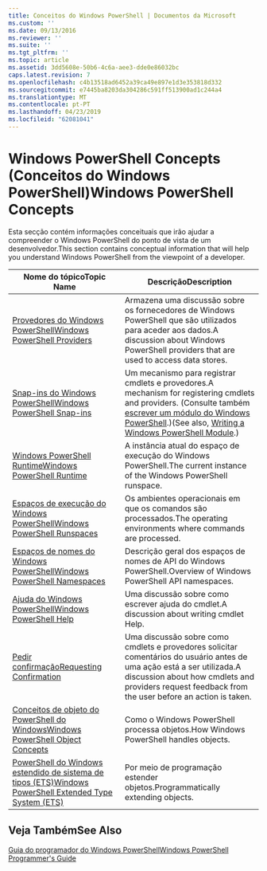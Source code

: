 ```yaml
---
title: Conceitos do Windows PowerShell | Documentos da Microsoft
ms.custom: ''
ms.date: 09/13/2016
ms.reviewer: ''
ms.suite: ''
ms.tgt_pltfrm: ''
ms.topic: article
ms.assetid: 3dd5608e-50b6-4c6a-aee3-dde0e86032bc
caps.latest.revision: 7
ms.openlocfilehash: c4b13518ad6452a39ca49e897e1d3e353818d332
ms.sourcegitcommit: e7445ba8203da304286c591ff513900ad1c244a4
ms.translationtype: MT
ms.contentlocale: pt-PT
ms.lasthandoff: 04/23/2019
ms.locfileid: "62081041"
---
```

# <a name="windows-powershell-concepts"></a><span data-ttu-id="e1242-102">Windows PowerShell Concepts (Conceitos do Windows PowerShell)</span><span class="sxs-lookup"><span data-stu-id="e1242-102">Windows PowerShell Concepts</span></span>

<span data-ttu-id="e1242-103">Esta secção contém informações conceituais que irão ajudar a compreender o Windows PowerShell do ponto de vista de um desenvolvedor.</span><span class="sxs-lookup"><span data-stu-id="e1242-103">This section contains conceptual information that will help you understand Windows PowerShell from the viewpoint of a developer.</span></span>

|<span data-ttu-id="e1242-104">Nome do tópico</span><span class="sxs-lookup"><span data-stu-id="e1242-104">Topic Name</span></span>|<span data-ttu-id="e1242-105">Descrição</span><span class="sxs-lookup"><span data-stu-id="e1242-105">Description</span></span>|
|----------------|-----------------|
|[<span data-ttu-id="e1242-106">Provedores do Windows PowerShell</span><span class="sxs-lookup"><span data-stu-id="e1242-106">Windows PowerShell Providers</span></span>](http://msdn.microsoft.com/en-us/a65c5c75-1131-4ade-90d3-a613dbe620e9)|<span data-ttu-id="e1242-107">Armazena uma discussão sobre os fornecedores de Windows PowerShell que são utilizados para aceder aos dados.</span><span class="sxs-lookup"><span data-stu-id="e1242-107">A discussion about Windows PowerShell providers that are used to access data stores.</span></span>|
|[<span data-ttu-id="e1242-108">Snap-ins do Windows PowerShell</span><span class="sxs-lookup"><span data-stu-id="e1242-108">Windows PowerShell Snap-ins</span></span>](http://msdn.microsoft.com/en-us/20e081a9-522c-48bf-9f21-faaf8cca2e82)|<span data-ttu-id="e1242-109">Um mecanismo para registrar cmdlets e provedores.</span><span class="sxs-lookup"><span data-stu-id="e1242-109">A mechanism for registering cmdlets and providers.</span></span> <span data-ttu-id="e1242-110">(Consulte também [escrever um módulo do Windows PowerShell](../module/writing-a-windows-powershell-module.md).)</span><span class="sxs-lookup"><span data-stu-id="e1242-110">(See also, [Writing a Windows PowerShell Module](../module/writing-a-windows-powershell-module.md).)</span></span>|
|[<span data-ttu-id="e1242-111">Windows PowerShell Runtime</span><span class="sxs-lookup"><span data-stu-id="e1242-111">Windows PowerShell Runtime</span></span>](http://msdn.microsoft.com/en-us/949f06e8-0224-4cd3-bbad-a0cebbb5dec8)|<span data-ttu-id="e1242-112">A instância atual do espaço de execução do Windows PowerShell.</span><span class="sxs-lookup"><span data-stu-id="e1242-112">The current instance of the Windows PowerShell runspace.</span></span>|
|[<span data-ttu-id="e1242-113">Espaços de execução do Windows PowerShell</span><span class="sxs-lookup"><span data-stu-id="e1242-113">Windows PowerShell Runspaces</span></span>](http://msdn.microsoft.com/en-us/a1582cfe-f06d-4aff-adc6-71f49a860ce9)|<span data-ttu-id="e1242-114">Os ambientes operacionais em que os comandos são processados.</span><span class="sxs-lookup"><span data-stu-id="e1242-114">The operating environments where commands are processed.</span></span>|
|[<span data-ttu-id="e1242-115">Espaços de nomes do Windows PowerShell</span><span class="sxs-lookup"><span data-stu-id="e1242-115">Windows PowerShell Namespaces</span></span>](http://msdn.microsoft.com/en-us/04bd2841-e90c-47d2-8a1f-3aeb3df35176)|<span data-ttu-id="e1242-116">Descrição geral dos espaços de nomes de API do Windows PowerShell.</span><span class="sxs-lookup"><span data-stu-id="e1242-116">Overview of Windows PowerShell API namespaces.</span></span>|
|[<span data-ttu-id="e1242-117">Ajuda do Windows PowerShell</span><span class="sxs-lookup"><span data-stu-id="e1242-117">Windows PowerShell Help</span></span>](http://msdn.microsoft.com/en-us/097b7c1c-a056-4b36-9c86-65b2ee702fc7)|<span data-ttu-id="e1242-118">Uma discussão sobre como escrever ajuda do cmdlet.</span><span class="sxs-lookup"><span data-stu-id="e1242-118">A discussion about writing cmdlet Help.</span></span>|
|[<span data-ttu-id="e1242-119">Pedir confirmação</span><span class="sxs-lookup"><span data-stu-id="e1242-119">Requesting Confirmation</span></span>](../cmdlet/requesting-confirmation-from-cmdlets.md)|<span data-ttu-id="e1242-120">Uma discussão sobre como cmdlets e provedores solicitar comentários do usuário antes de uma ação está a ser utilizada.</span><span class="sxs-lookup"><span data-stu-id="e1242-120">A discussion about how cmdlets and providers request feedback from the user before an action is taken.</span></span>|
|[<span data-ttu-id="e1242-121">Conceitos de objeto do PowerShell do Windows</span><span class="sxs-lookup"><span data-stu-id="e1242-121">Windows PowerShell Object Concepts</span></span>](http://msdn.microsoft.com/en-us/a1449178-b6fd-4ca8-a5e1-d747c2c54181)|<span data-ttu-id="e1242-122">Como o Windows PowerShell processa objetos.</span><span class="sxs-lookup"><span data-stu-id="e1242-122">How Windows PowerShell handles objects.</span></span>|
|[<span data-ttu-id="e1242-123">PowerShell do Windows estendido de sistema de tipos (ETS)</span><span class="sxs-lookup"><span data-stu-id="e1242-123">Windows PowerShell Extended Type System (ETS)</span></span>](http://msdn.microsoft.com/en-us/12700631-be23-4e6b-9bf0-81ea0d166353)|<span data-ttu-id="e1242-124">Por meio de programação estender objetos.</span><span class="sxs-lookup"><span data-stu-id="e1242-124">Programmatically extending objects.</span></span>|

## <a name="see-also"></a><span data-ttu-id="e1242-125">Veja Também</span><span class="sxs-lookup"><span data-stu-id="e1242-125">See Also</span></span>

[<span data-ttu-id="e1242-126">Guia do programador do Windows PowerShell</span><span class="sxs-lookup"><span data-stu-id="e1242-126">Windows PowerShell Programmer's Guide</span></span>](./windows-powershell-programmer-s-guide.md)